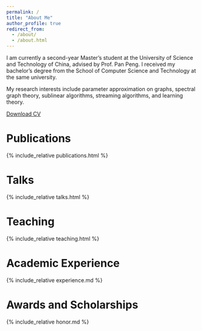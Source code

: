 ```yaml
---
permalink: /
title: "About Me"
author_profile: true
redirect_from: 
  - /about/
  - /about.html
---
```

I am currently a second-year Master’s student at the University of Science and Technology of China, advised by Prof. Pan Peng. I received my bachelor’s degree from the School of Computer Science and Technology at the same university.

My research interests include parameter approximation on graphs, spectral graph theory, sublinear algorithms, streaming algorithms, and learning theory.

[Download CV](https://yixu-cs.github.io/files/CV-USTC-Yi%20Xu.pdf)

# Publications
{% include_relative publications.html %}

# Talks
{% include_relative talks.html %}

# Teaching
{% include_relative teaching.html %}

<!-- # Projects
{% include_relative projects.html %} -->

# Academic Experience
{% include_relative experience.md %}

# Awards and Scholarships
{% include_relative honor.md %}

<!-- # Misc
{% include_relative misc.md %} -->